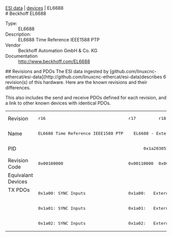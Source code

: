 <div class="nav"><a href="/esi-data">ESI data</a> | <a href="/esi-data/devices">devices</a> | EL6688</div>
#  Beckhoff EL6688

<dl>
  <dt>Type:</dt><dd>EL6688</dd>
  <dt>Description:</dt><dd>EL6688 Time Reference IEEE1588 PTP</dd>
  <dt>Vendor</dt><dd>Beckhoff Automation GmbH & Co. KG</dd>
  <dt>Documentation</dt><dd><a href="http://www.beckhoff.com/EL6688">http://www.beckhoff.com/EL6688</a></dd>
</dl>
## Revisions and PDOs
The ESI data ingested by [github.com/linuxcnc-ethercat/esi-data](http://github.com/linuxcnc-ethercat/esi-data)describes 6 revision(s) of this hardware.  Here are the known revisions and their differences.

This also includes the send and receive PDOs defined for each revision, and a link to other known devices with identical PDOs.

<table>
<tr >
<td class="first">Revision</td>
<td ><pre>r16</pre></td>
<td ><pre>r17</pre></td>
<td ><pre>r18</pre></td>
<td ><pre>r19</pre></td>
<td ><pre>r20</pre></td>
<td ><pre>r22</pre></td>
</tr>
<tr >
<td class="first">Name</td>
<td ><pre>EL6688 Time Reference IEEE1588 PTP</pre></td>
<td  colspan=5 align="center"><pre>EL6688 - External Synchronisation Interface (IEEE1588)</pre></td>
</tr>
<tr >
<td class="first">PID</td>
<td  colspan=6 align="center"><pre>0x1a203052</pre></td>
</tr>
<tr >
<td class="first">Revision Code</td>
<td ><pre>0x00100000</pre></td>
<td ><pre>0x00110000</pre></td>
<td ><pre>0x00120000</pre></td>
<td ><pre>0x00130000</pre></td>
<td ><pre>0x00140000</pre></td>
<td ><pre>0x00160000</pre></td>
</tr>
<tr >
<td class="first">Equivalant Devices</td>
<td  colspan=6 align="center"></td>
</tr>
<tr class="txpdo pdosection">
<td class="first" rowspan=3 valign=top>TX PDOs</td>
<td><pre>0x1a00: SYNC Inputs</pre></td>
<td colspan=5 align="left"><pre>0x1a00:   External Sync</pre></td>
<td></td>
</tr>
<tr class="txpdo pdosection">
<td ><pre>0x1a01: SYNC Inputs</pre></td>
<td  colspan=5 align="left"><pre>0x1a01:   External Sync (32 Bit)</pre></td>
</tr>
<tr class="txpdo pdosection">
<td ><pre>0x1a02: SYNC Inputs</pre></td>
<td  colspan=5 align="left"><pre>0x1a02:   External Sync Compact</pre></td>
</tr>
</table>
